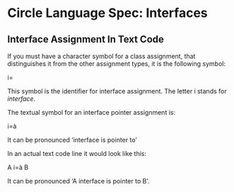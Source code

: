 ﻿Circle Language Spec: Interfaces
================================

Interface Assignment In Text Code
---------------------------------

If you must have a character symbol for a class assignment, that distinguishes it from the other assignment types, it is the following symbol:

i=

This symbol is the identifier for interface assignment. The letter i stands for *interface*.

The textual symbol for an interface pointer assignment is:

i=à

It can be pronounced ‘interface is pointer to’

In an actual text code line it would look like this:

A  i=à  B

It can be pronounced ‘A interface is pointer to B’.
